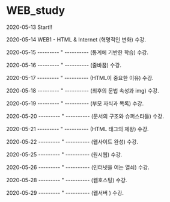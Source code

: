 # WEB_study
2020-05-13 Start!!

2020-05-14 WEB1 - HTML & Internet (혁명적인 변화) 수강.

2020-05-15 --------- " ---------- (통계에 기반한 학습) 수강.

2020-05-16 --------- " ---------- (줄바꿈) 수강.

2020-05-17 --------- " ---------- (HTML이 중요한 이유) 수강.

2020-05-18 --------- " ---------- (최후의 문법 속성과 img) 수강.

2020-05-19 --------- " ---------- (부모 자식과 목록) 수강.

2020-05-20 --------- " ---------- (문서의 구조와 슈퍼스타들) 수강.

2020-05-21 --------- " ---------- (HTML 태그의 제왕) 수강.

2020-05-22 --------- " ---------- (웹사이트 완성) 수강.

2020-05-25 --------- " ---------- (원시웹) 수강.

2020-05-26 --------- " ---------- (인터넷을 여는 열쇠) 수강.

2020-05-28 --------- " ---------- (웹호스팅) 수강.

2020-05-29 --------- " ---------- (웹서버 ) 수강.
